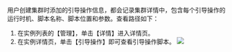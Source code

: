 用户创建集群时添加的引导操作信息，都会记录集群详情中，包含每个引导操作的运行时机、脚本名称、脚本位置和参数。查看路径如下：
1. 在实例列表的【管理】，单击【详情】进入详情页。
2. 在实例详情页，单击【引导操作】即可查看引导操作脚本。
![](https://main.qcloudimg.com/raw/2f900cb1200f8ddfd184fdc21c4a4c13.png)
